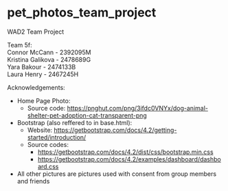 # pet_photos_team_project
WAD2 Team Project

Team 5f:  
  Connor McCann - 2392095M  
  Kristina Galikova - 2478689G  
  Yara Bakour - 2474133B  
  Laura Henry - 2467245H  

Acknowledgements:
-   Home Page Photo:
    - Source code: https://pnghut.com/png/3ifdc0VNYx/dog-animal-shelter-pet-adoption-cat-transparent-png
-   Bootstrap (also reffered to in base.html): 
    -  Website: https://getbootstrap.com/docs/4.2/getting-started/introduction/
    -  Source codes: 
       - https://getbootstrap.com/docs/4.2/dist/css/bootstrap.min.css
       - https://getbootstrap.com/docs/4.2/examples/dashboard/dashboard.css
-   All other pictures are pictures used with consent from group members and friends
